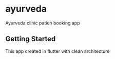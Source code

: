 # ayurveda

Ayurveda clinic patien booking app

## Getting Started

This app created in flutter with clean architecture


